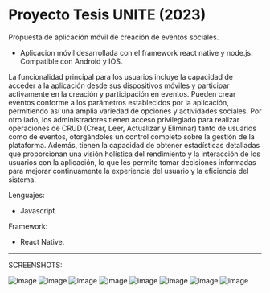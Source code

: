 # Proyecto Tesis UNITE (2023)
 
Propuesta de aplicación móvil de creación de eventos sociales.

- Aplicacion móvil desarrollada con el framework react native y node.js. Compatible con Android y IOS.

La funcionalidad principal para los usuarios incluye la capacidad de acceder a la aplicación desde sus dispositivos móviles y participar 
activamente en la creación y participación en eventos. Pueden crear eventos conforme a los parámetros establecidos por la aplicación, permitiendo
así una amplia variedad de opciones y actividades sociales. Por otro lado, los administradores tienen acceso privilegiado para realizar 
operaciones de CRUD (Crear, Leer, Actualizar y Eliminar) tanto de usuarios como de eventos, otorgándoles un control completo sobre la gestión de la plataforma.
Además, tienen la capacidad de obtener estadísticas detalladas que proporcionan una visión holística del rendimiento y la interacción de los usuarios con la aplicación,
lo que les permite tomar decisiones informadas para mejorar continuamente la experiencia del usuario y la eficiencia del sistema.

Lenguajes: 
- Javascript.

Framework: 
- React Native.

---

SCREENSHOTS:

![image](https://github.com/sroachc/Proyecto-Tesis/assets/71527904/d95f77fb-aacb-4df1-bc3e-79c85d04be66)
![image](https://github.com/sroachc/Proyecto-Tesis/assets/71527904/372b6c43-964f-4dba-a69d-d545160b7607)
![image](https://github.com/sroachc/Proyecto-Tesis/assets/71527904/c3869532-fb99-4e4d-986d-13809d562509)
![image](https://github.com/sroachc/Proyecto-Tesis/assets/71527904/9c1b9eab-8170-4866-84b6-cf7a7f748da2)
![image](https://github.com/sroachc/Proyecto-Tesis/assets/71527904/c756354e-42e4-47e2-a85b-f743a43d6c7d)
![image](https://github.com/sroachc/Proyecto-Tesis/assets/71527904/ed5fe36c-86a9-44e9-bce4-eea959cdaf6b)
![image](https://github.com/sroachc/Proyecto-Tesis/assets/71527904/f8ce4d28-2880-472e-9f43-4e4058b312cf)
![image](https://github.com/sroachc/Proyecto-Tesis/assets/71527904/11039eee-cc56-4344-886d-3c8db815276c)
